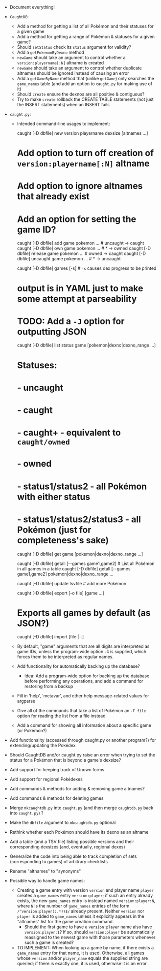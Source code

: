 - Document everything!
- `CaughtDB`:
    - Add a method for getting a list of all Pokémon and their statuses for a
      given game
    - Add a method for getting a range of Pokémon & statuses for a given game?
    - Should `setStatus` check its `status` argument for validity?
    - Add a `getPokemonByDexno` method
    - `newGame` should take an argument to control whether a
      `version:playername[:N]` altname is created
    - `newGame` should take an argument to control whether duplicate altnames
      should be ignored instead of causing an error
    - Add a `getGameByName` method that (unlike `getGame`) only searches the
      `game_names` table (and add an option to `caught.py` for making use of
      it)
    - Should `create` ensure the dexnos are all positive & contiguous?
    - Try to make `create` rollback the CREATE TABLE statements (not just the
      INSERT statements) when an INSERT fails

- `caught.py`:
    - Intended command-line usages to implement:

        caught [-D dbfile] new version playername dexsize [altnames ...]
        # Add option to turn off creation of `version:playername[:N]` altname
        # Add option to ignore altnames that already exist
        # Add an option for setting the game ID?

        caught [-D dbfile] add game pokemon ...       # uncaught → caught
        caught [-D dbfile] own game pokemon ...       # * → owned
        caught [-D dbfile] release game pokemon ...   # owned → caught
        caught [-D dbfile] uncaught game pokemon ...  # * → uncaught

        caught [-D dbfile] games [-s]  # `-s` causes dex progress to be printed
        # output is in YAML just to make some attempt at parseability
        # TODO: Add a `-J` option for outputting JSON

        caught [-D dbfile] list status game [pokemon|dexno|dexno_range ...]
        # Statuses:
        # - uncaught
        # - caught
        # - caught+ - equivalent to `caught/owned`
        # - owned
        # - status1/status2 - all Pokémon with either status
        # - status1/status2/status3 - all Pokémon (just for completeness's sake)

        caught [-D dbfile] get game [pokemon|dexno|dexno_range ...]

        caught [-D dbfile] getall [--games game1,game2]  # List all Pokémon in all games in a table
        caught [-D dbfile] getall [--games game1,game2] pokemon|dexno|dexno_range ...

        caught [-D dbfile] update tsvfile  # add more Pokémon

        caught [-D dbfile] export [-o file] [game ...]
        # Exports all games by default (as JSON?)

        caught [-D dbfile] import [file | -]

    - By default, "game" arguments that are all digits are interpreted as game
      IDs, unless the program-wide option `-G` is supplied, which forces them
      to be interpreted as regular names.
    - Add functionality for automatically backing up the database?
        - Idea: Add a program-wide option for backing up the database before
          performing any operations, and add a command for restoring from a
          backup
    - Fill in 'help', 'metavar', and other help message-related values for
      argparse
    - Give all of the commands that take a list of Pokémon an `-F file` option
      for reading the list from a file instead
    - Add a command for showing all information about a specific game (or
      Pokémon?)
- Add functionality (accessed through caught.py or another program?) for
  extending/updating the Pokédex
- Should CaughtDB and/or caught.py raise an error when trying to set the status
  for a Pokémon that is beyond a game's dexsize?
- Add support for keeping track of Unown forms
- Add support for regional Pokédexes
- Add commands & methods for adding & removing game altnames?
- Add commands & methods for deleting games
- Merge `mkcaughtdb.py` into `caught.py` (and then merge `caughtdb.py` back
  into `caught.py`) ?
- Make the `dbfile` argument to `mkcaughtdb.py` optional
- Rethink whether each Pokémon should have its dexno as an altname
- Add a table (and a TSV file) listing possible versions and their
  corresponding dexsizes (and, eventually, regional dexes)
- Generalize the code into being able to track completion of sets
  (corresponding to games) of arbitrary checklists
- Rename "altnames" to "synonyms"

- Possible way to handle game names:
    - Creating a game entry with version `version` and player name `player`
      creates a `game_names` entry `version:player`; if such an entry already
      exists, the new `game_names` entry is instead named `version:player:N`,
      where `N` is the number of `game_names` entries of the form
      `/^version:player(:.*)?$/` already present.  Neither `version` nor
      `player` is added to `game_names` unless it explicitly appears in the
      "altnames" list for the game creation command.
        - Should the first game to have a `version:player` name also have
          `version:player:1`?  If so, should `version:player` be automatically
          reassigned to the newest game with those parameters whenever such a
          game is created?
    - TO IMPLEMENT: When looking up a game by name, if there exists a
      `game_names` entry for that name, it is used.  Otherwise, all games whose
      `version` and/or `player_name` equals the supplied string are queried; if
      there is exactly one, it is used, otherwise it is an error.
